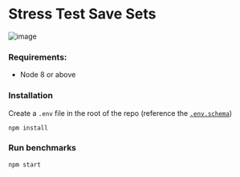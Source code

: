 # Stress Test Save Sets

![image](https://user-images.githubusercontent.com/743976/28219458-0686db84-688a-11e7-91de-746e3cc907be.png)

### Requirements:

- Node 8 or above

### Installation  

Create a `.env` file in the root of the repo (reference the [`.env.schema`](.env.schema)) 

```
npm install
```

### Run benchmarks 

```
npm start
```
